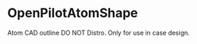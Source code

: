 OpenPilotAtomShape
==================

Atom CAD outline
DO NOT Distro. 
Only for use in case design. 
